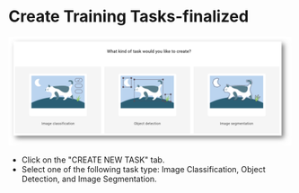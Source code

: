 # Create Training Tasks-finalized

![](../../.gitbook/assets/image%20%28147%29.png)

* Click on the "CREATE NEW TASK" tab.
* Select one of the following task type: Image Classification, Object Detection, and Image Segmentation. 











